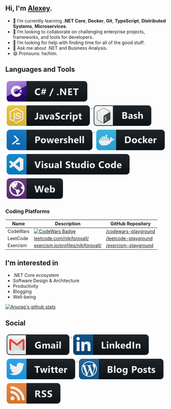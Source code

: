 ## Hi, I'm [Alexey](https://nikiforovall.github.io/).

- 🌱 I’m currently learning **.NET Core**, **Docker**, **Git**, **TypeScript**, **Distributed Systems**, **Microservices**.
- 👯 I’m looking to collaborate on challenging enterprise projects, frameworks, and tools for developers.
- 🤔 I’m looking for help with finding time for all of the good stuff.
- 💬 Ask me about .NET and Business Analysis.
- 😄 Pronouns: he/him.

## Languages and Tools

<a href="#">
  <img src="https://raw.githubusercontent.com/NikiforovAll/NikiforovAll/master/images/dev/languages/csharp_dotnet.svg" alt="csharp_dotnet" style="vertical-align:top; margin:6px 4px;">
</a>
<a href="#">
  <img src="https://raw.githubusercontent.com/NikiforovAll/NikiforovAll/master/images/dev/languages/js.svg" alt="js" style="vertical-align:top; margin:6px 4px;">
</a>
<!-- <a href="#">
  <img src="https://raw.githubusercontent.com/NikiforovAll/NikiforovAll/master/images/dev/languages/typescript.png" alt="typescript" style="vertical-align:top; margin:6px 4px;">
</a> -->
<a href="#">
  <img src="https://raw.githubusercontent.com/NikiforovAll/NikiforovAll/master/images/dev/tools/bash.svg" alt="bash" style="vertical-align:top; margin:6px 4px;">
</a>
<a href="#">
  <img src="https://raw.githubusercontent.com/NikiforovAll/NikiforovAll/master/images/dev/tools/powershell.svg" alt="powershell" style="vertical-align:top; margin:6px 4px">
</a>
<a href="#">
  <img src="https://raw.githubusercontent.com/NikiforovAll/NikiforovAll/master/images/dev/tools/docker.svg" alt="docker" style="vertical-align:top; margin:6px 4px;">
</a>
<a href="#">
  <img src="https://raw.githubusercontent.com/NikiforovAll/NikiforovAll/master/images/dev/tools/visualstudio_code.svg" alt="visualstudio_code" style="vertical-align:top; margin:6px 4px">
</a>
<a href="#">
  <img src="https://raw.githubusercontent.com/NikiforovAll/NikiforovAll/master/images/dev/misc/web.svg" alt="web" style="vertical-align:top; margin:6px 4px">
</a>

### Coding Platforms
| Name     | Description                                                                                                                       | GitHub Repository                                                           |
|----------|-----------------------------------------------------------------------------------------------------------------------------------|-----------------------------------------------------------------------------|
| CodeWars | [![CodeWars Badge](https://www.codewars.com/users/NikiforovAll/badges/micro)](https://www.codewars.com/users/NikiforovAll/badges) | [/codewars-playground](https://github.com/NikiforovAll/codewars-playground) |
| LeetCode | [leetcode.com/nikiforovall/](https://leetcode.com/nikiforovall/)                                                                  | [/leetcode-playground](https://github.com/NikiforovAll/leetcode-playground) |
| Exercism | [exercism.io/profiles/nikiforovall/](https://exercism.io/profiles/NikiforovAll/)                                                  | [/exercism-playground](https://github.com/NikiforovAll/exercism-playground) |

## I'm interested in

- .NET Core ecosystem
- Software Design & Architecture
- Productivity
- Blogging
- Well-being

[![Anurag's github stats](https://github-readme-stats.vercel.app/api?username=nikiforovall&count_private=true&show_icons=true)](https://github.com/anuraghazra/github-readme-stats)

## Social

<a href="mailto:nikiforovalekcey@gmail.com">
  <img src="https://raw.githubusercontent.com/NikiforovAll/NikiforovAll/master/images/social/gmail.svg" alt="gmail" style="vertical-align:top; margin:6px 4px">
</a>

<a href="https://www.linkedin.com/in/nikiforov-alexey/">
    <img src="https://raw.githubusercontent.com/NikiforovAll/NikiforovAll/master/images/social/linkedin.svg" alt="linkedin" style="vertical-align:top; margin:6px 4px">
</a>

<a href="https://twitter.com/nikiforovall">
    <img src="https://raw.githubusercontent.com/NikiforovAll/NikiforovAll/master/images/social/twitter.svg" alt="twitter" style="vertical-align:top; margin:6px 4px">
</a>

<a href="https://nikiforovall.github.io/">
    <img src="https://raw.githubusercontent.com/NikiforovAll/NikiforovAll/master/images/blogs/wordpress.svg" alt="wordpress" style="vertical-align:top; margin:6px 4px">
</a>
<a href="https://nikiforovall.github.io/feed.xml">
    <img src="https://raw.githubusercontent.com/NikiforovAll/NikiforovAll/master/images/blogs/rss.svg" alt="rss" style="vertical-align:top; margin:6px 4px">
</a>
